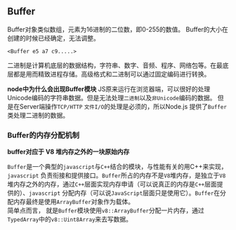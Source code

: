 ## Buffer
Buffer对象类似数组，元素为16进制的二位数，即0-255的数值。 Buffer的大小在创建的时候已经确定，无法调整。
```
<Buffer e5 a7 c9.....>
```
二进制是计算机底层的数据结构，字符串、数字、音频、程序、网络包等。在最底层都是用而精致进程存储。高级格式和二进制可以通过固定编码进行转换。

**node中为什么会出现Buffer模块**
JS原来运行在浏览器端，可以很好的处理Unicode编码的字符串数据。但是无法处理`二进制`以及`非Unicode`编码的数据。 但是在Server端操作`TCP/HTTP` `文件I/O`的处理是必须的，所以Node.js 提供了`Buffer`类处理二进制的数据。

### Buffer的内存分配机制

**buffer对应于 V8 堆内存之外的一块原始内存**

`Buffer`是一个典型的`javascript`与`C++`结合的模块，与性能有关的用C++来实现，`javascript` 负责衔接和提供接口。`Buffer`所占的内存不是`V8`堆内存，是独立于`V8`堆内存之外的内存，通过`C++`层面实现内存申请（可以说真正的内存是`C++`层面提供的）、`javascript` 分配内存（可以说`JavaScript`层面只是使用它）。`Buffer`在分配内存最终是使用`ArrayBuffer`对象作为载体。  
简单点而言， 就是`Buffer`模块使用`v8::ArrayBuffer`分配一片内存，通过`TypedArray`中的`v8::Uint8Array`来去写数据。

